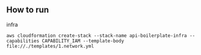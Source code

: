 
## How to run 

infra
```
aws cloudformation create-stack --stack-name api-boilerplate-infra --capabilities CAPABILITY_IAM --template-body file://./templates/1.network.yml
```
